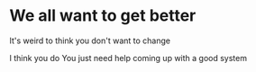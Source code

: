 # We all want to get better

It's weird to think you don't want to change

I think you do
You just need help coming up with a good system